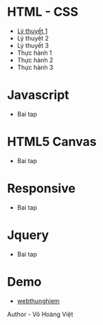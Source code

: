 # HTML - CSS
* [Lý thuyết 1](https://vohoangvietuit.github.io/LyThuyet1/)
* Lý thuyết 2
* Lý thuyết 3
* Thực hành 1
* Thực hành 2
* Thực hành 3
# Javascript
* Bai tap 

# HTML5 Canvas
* Bai tap 

# Responsive
* Bai tap 

# Jquery
* Bai tap

# Demo
  * [webthunghiem](https://vohoangvietuit.github.io/webthunghiem/)

Author - Võ Hoàng Việt
